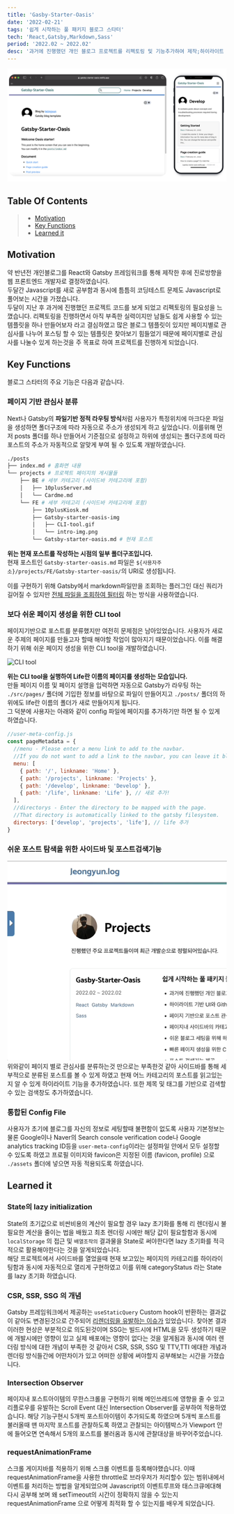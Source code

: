 ```yaml
---
title: 'Gasby-Starter-Oasis'
date: '2022-02-21'
tags: '쉽게 시작하는 풀 패키지 블로그 스타터'
tech: 'React,Gatsby,Markdown,Sass'
period: '2022.02 ~ 2022.02'
desc: '과거에 진행했던 개인 블로그 프로젝트를 리펙토링 및 기능추가하여 제작;하이라이트 기반 UI와 Github Typography 베이스;페이지 기반으로 포스트 관심사들을 1차 분류;페이지내 사이드바의 카테고리로 2차 세부 분류;쉬운 블로그 세팅을 위해 하나의 Config 파일로 통합;빠른 페이지 생성을 위한 CLI tool 제공;포스트 검색기능 제공;Lighthouse Report를 참고하여 퍼포먼스를 향상;GA, SEO, RSS, Sitemap, Robots.txt 적용 및 제공'
---
```


![main-intro](../FE/Gatsby-starter-oasis-img/intro-img.png)

## Table Of Contents

> - [Motivation](#motivation)
> - [Key Functions](#key-functions)
> - [Learned it](#learned-it)

## Motivation

약 반년전 개인블로그를 React와 Gatsby 프레임워크를 통해 제작한 후에 진로방향을 웹 프론트엔드 개발자로
결정하였습니다.  
두달간 Javascript를 새로 공부함과 동시에 틈틈히 코딩테스트 문제도 Javascript로 풀어보는 시간을 가졌습니다.  
두달이 지난 후 과거에 진행했던 프로젝트 코드를 보게 되었고 리펙토링의 필요성을 느꼈습니다.
리펙토링을 진행하면서 아직 부족한 실력이지만 남들도 쉽게 사용할 수 있는 템플릿을 하나 만들어보자 라고 결심하였고
많은 블로그 템플릿이 있지만 페이지별로 관심사를 나누어 포스팅 할 수 있는 템플릿은 찾아보기 힘들었기 때문에 페이지별로 관심사를 나눌수 있게 하는것을 주 목표로 하여 프로젝트를 진행하게 되었습니다.

## Key Functions

블로그 스타터의 주요 기능은 다음과 같습니다.

### 페이지 기반 관심사 분류

Next나 Gatsby의 **파일기반 정적 라우팅 방식**처럼 사용자가 특정위치에 마크다운 파일을 생성하면 폴더구조에 따라 자동으로 주소가 생성되게 하고 싶었습니다. 이를위해 먼저 posts 폴더를 하나 만들어서 기준점으로 설정하고 하위에 생성되는 폴더구조에 따라 포스트의 주소가 자동적으로 알맞게 부여 될 수 있도록 개발하였습니다.

```bash
./posts
├── index.md # 홈화면 내용
└── projects # 프로젝트 페이지의 게시물들
    ├── BE # 세부 카테고리 (사이드바 카테고리에 포함)
    │   ├── 10plusServer.md
    │   └── Cardme.md
    └── FE # 세부 카테고리 (사이드바 카테고리에 포함)
        ├── 10plusKiosk.md
        ├── Gatsby-starter-oasis-img
        │   ├── CLI-tool.gif
        │   └── intro-img.png
        └── Gatsby-starter-oasis.md # 현재 포스트

```

**위는 현재 포스트를 작성하는 시점의 일부 폴더구조입니다.**  
현재 포스트인 `Gatsby-starter-oasis.md` 파일은 `${사용자주소}/projects/FE/Gatsby-starter-oasis/`의 URI로 생성됩니다.

이를 구현하기 위해 Gatsby에서 markdown파일만을 조회하는 플러그인 대신 쿼리가 길어질 수 있지만 [전체 파일을 조회하여 필터링](https://github.com/je0ngyun/gatsby-starter-oasis/blob/master/src/pages/projects/index.js#L52) 하는 방식을 사용하였습니다.

### 보다 쉬운 페이지 생성을 위한 CLI tool

페이지기반으로 포스트를 분류했지만 여전히 문제점은 남아있었습니다. 사용자가 새로운 주제의 페이지를 만들고자 할때 해야할 작업이 많아지기 때문이었습니다. 이를 해결하기 위해 쉬운 페이지 생성을 위한 CLI tool을 개발하였습니다.

![CLI tool](../FE/Gatsby-starter-oasis-img/CLI-tool.gif)

**위는 CLI tool을 실행하여 Life란 이름의 페이지를 생성하는 모습입니다.**  
만들 페이지 이름 및 페이지 설명을 입력하면 자동으로 Gatsby가 라우팅 하는 `./src/pages/` 폴더에 기입한 정보를 바탕으로 파일이 만들어지고 `./posts/` 폴더의 하위에도 life란 이름의 폴더가 새로 만들어지게 됩니다.  
그 덕분에 사용자는 아래와 같이 config 파일에 페이지를 추가하기만 하면 될 수 있게 하였습니다.

```js
//user-meta-config.js
const pageMetadata = {
  //menu - Please enter a menu link to add to the navbar.
  //If you do not want to add a link to the navbar, you can leave it blank.
  menu: [
    { path: '/', linkname: 'Home' },
    { path: '/projects', linkname: 'Projects' },
    { path: '/develop', linkname: 'Develop' },
    { path: '/life', linkname: 'Life' }, // 새로 추가!
  ],
  //directorys - Enter the directory to be mapped with the page.
  //That directory is automatically linked to the gatsby filesystem.
  directorys: ['develop', 'projects', 'life'], // life 추가
}
```

### 쉬운 포스트 탐색을 위한 사이드바 및 포스트검색기능

![sidebar](../FE/Gatsby-starter-oasis-img/sidebar.gif '#width=50%')  
위와같이 페이지 별로 관심사를 분류하는것 만으로는 부족한것 같아 사이드바를 통해 세부적으로 분류된 포스트를 볼 수 있게 하였고 현재 어느 카테고리의 포스트를 읽고있는지 알 수 있게 하이라이트 기능을 추가하였습니다.
또한 제목 및 태그를 기반으로 검색할 수 있는 검색창도 추가하였습니다.

### 통합된 Config File

사용자가 초기에 블로그를 자신의 정보로 세팅할때 불편함이 없도록 사용자 기본정보는 물론 Google이나 Naver의 Search console verification code나 Google analytics tracking ID등을 `user-meta-config`이라는 설정파일 안에서 모두 설정할 수 있도록 하였고 프로필 이미지와 favicon은 지정된 이름 (favicon, profile) 으로 `./assets` 폴더에 넣으면 자동 적용되도록 하였습니다.

## Learned it

### State의 lazy initialization

State의 초기값으로 비싼비용의 계산이 필요할 경우 lazy 초기화를 통해 리 렌더링시 불필요한 계산을 줄이는 법을 배웠고 최초 렌더링 시에만 해당 값이 필요할함과 동시에
`localStorage` 의 접근 및 `배열조작의` 결과물을 State로 써야한다면 lazy 초기화를 적극적으로 활용해야한다는 것을 알게되었습니다.  
해당 프로젝트에서 사이드바를 열었을때 현재 보고있는 페이지의 카테고리를 하이라이팅함과 동시에 자동적으로 열리게 구현하였고 이를 위해 categoryStatus 라는 State를 lazy 초기화 하였습니다.

### CSR, SSR, SSG 의 개념

Gatsby 프레임워크에서 제공하는 `useStaticQuery` Custom hook이 반환하는 결과값이 같아도 변경된것으로 간주되어 [리렌더링을 유발하는 이슈가](https://github.com/gatsbyjs/gatsby/issues/29011) 있었습니다.
찾아본 결과 이러한 현상은 부분적으로 의도된것이며 SSG는 빌드시에 HTML을 모두 생성하기 때문에 개발시에만 영향이 있고 실제 배포에는 영향이 없다는 것을 알게됨과 동시에 여러 렌더링 방식에 대한 개념이 부족한 것 같아서
CSR, SSR, SSG 및 TTV,TTI 에대한 개념과 렌더링 방식들간에 어떤차이가 있고 어떠한 상황에 써야할지 공부해보는 시간을 가졌습니다.

### Intersection Observer

페이지내 포스트아이템의 무한스크롤을 구현하기 위해 메인쓰레드에 영향을 줄 수 있고 리플로우를 유발하는 Scroll Event 대신 Intersection Observer를 공부하여 적용하였습니다.
해당 기능구현시 5개씩 포스트아이템이 추가되도록 하였으며 5개씩 포스트를 불러올때 맨 마지막 포스트를 관찰하도록 하였고 관찰되는 아이템박스가 Viewport 안에 들어오면 연속해서 5개의 포스트를 불러옴과 동시에
관찰대상을 바꾸어주었습니다.

### requestAnimationFrame

스크롤 게이지바를 적용하기 위해 스크롤 이벤트를 등록해야했습니다. 이때
requestAnimationFrame을 사용한 throttle로 브라우저가 처리할수 있는 범위내에서 이벤트를 처리하는 방법을 알게되었으며 Javascript의 이벤트루프와 태스크큐에대해 다시 공부해 보며 왜
setTimeout의 시간이 정확하지 않을 수 있는지 requestAnimationFrame 으로 어떻게 최적화 할 수 있는지를 배우게 되었습니다.
